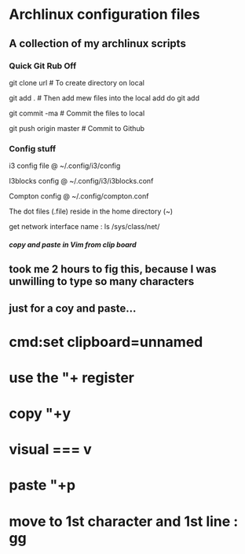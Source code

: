 # Archlinux configuration files
## A collection of my archlinux scripts

### Quick Git Rub Off
git clone url          # To create directory on local

git add .              # Then add mew files into the local add do git add

git commit -ma         # Commit the files to local

git push origin master # Commit to Github

### Config stuff
i3 config file @ ~/.config/i3/config

I3blocks config @ ~/.config/i3/i3blocks.conf

Compton config @ ~/.config/compton.conf

The dot files (.file) reside in the home directory (~)

get network interface name : ls /sys/class/net/

##### copy and paste in Vim from clip board
## took me 2 hours to fig this, because I was unwilling to type so many characters 
## just for a coy and paste...
# cmd:set clipboard=unnamed
# use the "+ register
# copy  <visual>"+y
# visual === v
# paste "+p
# move to 1st character and 1st line : <esc> gg
